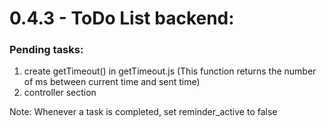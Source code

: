 # 0.4.3 - ToDo List backend:

### Pending tasks:
1. create getTimeout() in getTimeout.js (This function returns the number of ms between current time and sent time)
2. controller section

Note: Whenever a task is completed, set reminder_active to false